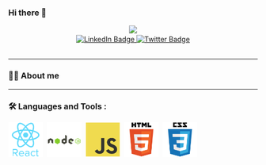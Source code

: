 ### Hi there 👋

<div id="header" align="center">
  <img src="https://media.giphy.com/media/M9gbBd9nbDrOTu1Mqx/giphy.gif" width="100"/>


  <div id="badges">
    <a href="https://www.linkedin.com/in/sebastien-bielecki/" target="_blank" rel="noreferrer noopener">
      <img src="https://img.shields.io/badge/LinkedIn-blue?style=for-the-badge&logo=linkedin&logoColor=white" alt="LinkedIn Badge"/>
    </a>
    <a href="https://twitter.com/Binucci04" target="_blank" rel="noreferrer noopener">
      <img src="https://img.shields.io/badge/Twitter-blue?style=for-the-badge&logo=twitter&logoColor=white" alt="Twitter Badge"/>
    </a>
  </div>
    <img src="https://komarev.com/ghpvc/?username=SebastienBielecki&style=flat-square&color=blue" alt=""/>
</div>

---

### :man_technologist: About me

---

### :hammer_and_wrench: Languages and Tools :
<div>
  <img src="https://github.com/devicons/devicon/blob/master/icons/react/react-original-wordmark.svg" alt="react-logo" height=70 width=70/>&nbsp;
  <img src="https://github.com/devicons/devicon/blob/master/icons/nodejs/nodejs-original-wordmark.svg" alt="nodejs-logo" height=70 width=70/>&nbsp;
  <img src="https://github.com/devicons/devicon/blob/master/icons/javascript/javascript-original.svg" alt="javascript-logo" height=70 width=70/>&nbsp;
  <img src="https://github.com/devicons/devicon/blob/master/icons/html5/html5-original-wordmark.svg" alt="html5-logo" height=70 width=70/>&nbsp;
  <img src="https://github.com/devicons/devicon/blob/master/icons/css3/css3-original-wordmark.svg" alt="css4-logo" height=70 width=70/>&nbsp;
  
</div>
<!--
**SebastienBielecki/SebastienBielecki** is a ✨ _special_ ✨ repository because its `README.md` (this file) appears on your GitHub profile.

Here are some ideas to get you started:

- 🔭 I’m currently working on ...
- 🌱 I’m currently learning ...
- 👯 I’m looking to collaborate on ...
- 🤔 I’m looking for help with ...
- 💬 Ask me about ...
- 📫 How to reach me: ...
- 😄 Pronouns: ...
- ⚡ Fun fact: ...
-->

